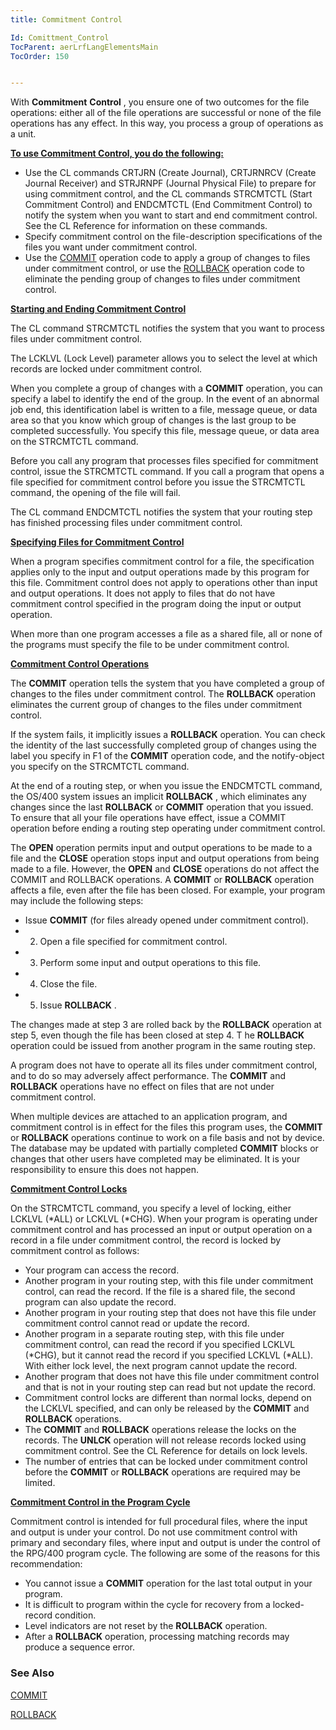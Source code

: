 ```yaml
---
title: Commitment Control

Id: Comittment_Control
TocParent: aerLrfLangElementsMain
TocOrder: 150


---
```


With **Commitment** **Control** , you ensure one of two outcomes for the file operations: either all of the file operations are successful or none of the file operations has any effect. In this way, you process a group of operations as a unit. 

**<u>To use Commitment Control, you do the following:</u>** 

- Use the CL commands CRTJRN (Create Journal), CRTJRNRCV (Create Journal Receiver) and STRJRNPF (Journal Physical File) to prepare for using commitment control, and the CL commands STRCMTCTL (Start Commitment Control) and ENDCMTCTL (End Commitment Control) to notify the system when you want to start and end commitment control. See the CL Reference for information on these commands.
- Specify commitment control on the file-description specifications of the files you want under commitment control.
- Use the [COMMIT](COMIT.html) operation code to apply a group of changes to files under commitment control, or use the [ROLLBACK](ROLBACK.html) operation code to eliminate the pending group of changes to files under commitment control.

**<u>Starting and Ending Commitment Control</u>** 

The CL command STRCMTCTL notifies the system that you want to process files under commitment control. 

The LCKLVL (Lock Level) parameter allows you to select the level at which records are locked under commitment control. 

When you complete a group of changes with a **COMMIT** operation, you can specify a label to identify the end of the group. In the event of an abnormal job end, this identification label is written to a file, message queue, or data area so that you know which group of changes is the last group to be completed successfully. You specify this file, message queue, or data area on the STRCMTCTL command. 

Before you call any program that processes files specified for commitment control, issue the STRCMTCTL command. If you call a program that opens a file specified for commitment control before you issue the STRCMTCTL command, the opening of the file will fail. 

The CL command ENDCMTCTL notifies the system that your routing step has finished processing files under commitment control. 

**<u>Specifying Files for Commitment Control</u>** 

When a program specifies commitment control for a file, the specification applies only to the input and output operations made by this program for this file. Commitment control does not apply to operations other than input and output operations. It does not apply to files that do not have commitment control specified in the program doing the input or output operation. 

When more than one program accesses a file as a shared file, all or none of the programs must specify the file to be under commitment control. 

**<u>Commitment Control Operations</u>** 

The **COMMIT** operation tells the system that you have completed a group of changes to the files under commitment control. The **ROLLBACK** operation eliminates the current group of changes to the files under commitment control. 

If the system fails, it implicitly issues a **ROLLBACK** operation. You can check the identity of the last successfully completed group of changes using the label you specify in F1 of the **COMMIT** operation code, and the notify-object you specify on the STRCMTCTL command. 

At the end of a routing step, or when you issue the ENDCMTCTL command, the OS/400 system issues an implicit **ROLLBACK** , which eliminates any changes since the last **ROLLBACK** or **COMMIT** operation that you issued. To ensure that all your file operations have effect, issue a COMMIT operation before ending a routing step operating under commitment control. 

The **OPEN** operation permits input and output operations to be made to a file and the **CLOSE** operation stops input and output operations from being made to a file. However, the **OPEN** and **CLOSE** operations do not affect the COMMIT and ROLLBACK operations. A **COMMIT** or **ROLLBACK** operation affects a file, even after the file has been closed. For example, your program may include the following steps: 

- Issue **COMMIT**  (for files already opened under commitment
                control).
- 2. Open a file specified for commitment control.
- 3. Perform some input and output operations to this file.
- 4. Close the file.
- 5. Issue **ROLLBACK** .

The changes made at step 3 are rolled back by the **ROLLBACK** operation at step 5, even though the file has been closed at step 4. T he **ROLLBACK** operation could be issued from another program in the same routing step. 

A program does not have to operate all its files under commitment control, and to do so may adversely affect performance. The **COMMIT** and **ROLLBACK** operations have no effect on files that are not under commitment control. 

When multiple devices are attached to an application program, and commitment control is in effect for the files this program uses, the **COMMIT** or **ROLLBACK** operations continue to work on a file basis and not by device. The database may be updated with partially completed **COMMIT** blocks or changes that other users have completed may be eliminated. It is your responsibility to ensure this does not happen. 

**<u>Commitment Control Locks</u>** 

On the STRCMTCTL command, you specify a level of locking, either LCKLVL (*ALL) or LCKLVL (*CHG). When your program is operating under commitment control and has processed an input or output operation on a record in a file under commitment control, the record is locked by commitment control as follows: 

- Your program can access the record.
- Another program in your routing step, with this file under commitment control, can read the record. If the file is a shared file, the second program can also update the record.
- Another program in your routing step that does not have this file under commitment control cannot read or update the record.
- Another program in a separate routing step, with this file under commitment control, can read the record if you specified LCKLVL (*CHG), but it cannot read the record if you specified LCKLVL (*ALL). With either lock level, the next program cannot update the record.
- Another program that does not have this file under commitment control and that is not in your routing step can read but not update the record.
- Commitment control locks are different than normal locks, depend on the LCKLVL specified, and can only be released by the **COMMIT** and **ROLLBACK** operations.
- The **COMMIT** and **ROLLBACK** operations release the locks on the records. The **UNLCK** operation will not release records locked using commitment control. See the CL Reference for details on lock levels.
- The number of entries that can be locked under commitment control before the **COMMIT** or **ROLLBACK** operations are required may be limited.

**<u>Commitment Control in the Program Cycle</u>** 

Commitment control is intended for full procedural files, where the input and output is under your control. Do not use commitment control with primary and secondary files, where input and output is under the control of the RPG/400 program cycle. The following are some of the reasons for this recommendation: 

- You cannot issue a **COMMIT** operation for the last total output in your program.
- It is difficult to program within the cycle for recovery from a locked-record condition.
- Level indicators are not reset by the **ROLLBACK** operation.
- After a **ROLLBACK** operation, processing matching records may produce a sequence error.

### See Also
[COMMIT](COMIT.html)

[ROLLBACK](ROLBACK.html) 
